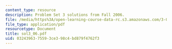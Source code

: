 ```yaml
---
content_type: resource
description: Problem Set 3 solutions from Fall 2006.
file: /media/https%3A/open-learning-course-data-rc.s3.amazonaws.com/3-032-mechanical-behavior-of-materials-fall-2007/0324396375593ce398c4bd879f4762f3_sol3_06.pdf
file_type: application/pdf
resourcetype: Document
title: sol3_06.pdf
uid: 03243963-7559-3ce3-98c4-bd879f4762f3
---
```

